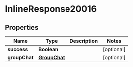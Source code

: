 
# InlineResponse20016

## Properties
Name | Type | Description | Notes
------------ | ------------- | ------------- | -------------
**success** | **Boolean** |  |  [optional]
**groupChat** | [**GroupChat**](GroupChat.md) |  |  [optional]



